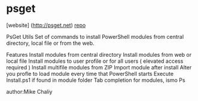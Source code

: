 # psget

[website] (http://psget.net)
[repo](https://github.com/psget/psget)

PsGet Utils
Set of commands to install PowerShell modules from central directory, local file or from the web.

Features
Install modules from central directory
Install modules from web or local file
Install modules to user profile or for all users ( elevated access required )
Install multifile modules from ZIP
Import module after install
Alter you profle to load module every time that PowerShell starts
Execute Install.ps1 if found in module folder
Tab completion for modules, ismo Ps

author:Mike Chaliy